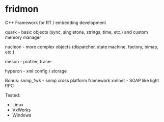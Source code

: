 # fridmon
C++ Framework for RT / embedding development

quark - basic objects (sync, singletone, strings, time, etc.) and custom memory manager

nucleon - more complex objects (dispatcher, state machine, factory, bimap, etc.)

meson - profiler, tracer

hyperon - xml config / storage

Bonus:
snmp_fwk - snmp cross platform framework
xmlnet - SOAP like light RPC

Tested:
- Linux
- VxWorks
- Windows
